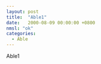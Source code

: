 ```yaml
---
layout: post
title:  "Able1"
date:   2000-08-09 00:00:00 +0800
nmsl: "ok"
categories: 
  - Able
---
```


Able1